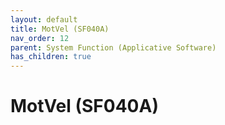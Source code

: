 ```yaml
---
layout: default
title: MotVel (SF040A)
nav_order: 12
parent: System Function (Applicative Software)
has_children: true
---
```

# MotVel (SF040A)
